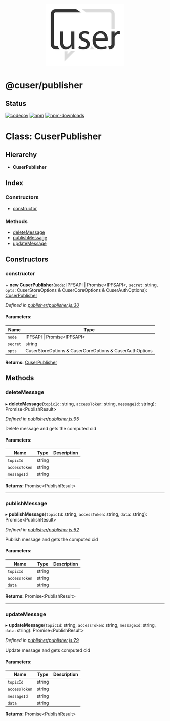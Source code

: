 <p align="center">
  <a href="./"><img width="250" src="https://raw.githubusercontent.com/rubeniskov/cuser/master/docs/logo.svg" alt="cuser logo" /></a>
</p>

# @cuser/publisher

## Status
[![codecov](https://codecov.io/gh/rubeniskov/cuser/branch/master/graph/badge.svg?flag=publisher)](https://codecov.io/gh/rubeniskov/cuser)
[![npm](https://img.shields.io/npm/v/@cuser/publisher.svg)](https://www.npmjs.com/package/@cuser/publisher)
[![npm-downloads](https://img.shields.io/npm/dw/@cuser/publisher)](https://www.npmjs.com/package/@cuser/publisher)
# Class: CuserPublisher

## Hierarchy

* **CuserPublisher**

## Index

### Constructors

* [constructor](cuserpublisher.md#constructor)

### Methods

* [deleteMessage](cuserpublisher.md#deletemessage)
* [publishMessage](cuserpublisher.md#publishmessage)
* [updateMessage](cuserpublisher.md#updatemessage)

## Constructors

### constructor

\+ **new CuserPublisher**(`node`: IPFSAPI \| Promise\<IPFSAPI>, `secret`: string, `opts`: CuserStoreOptions & CuserCoreOptions & CuserAuthOptions): [CuserPublisher](cuserpublisher.md)

*Defined in [publisher/publisher.js:30](https://github.com/rubeniskov/cuser/blob/730a1b1/packages/publisher/publisher.js#L30)*

#### Parameters:

Name | Type |
------ | ------ |
`node` | IPFSAPI \| Promise\<IPFSAPI> |
`secret` | string |
`opts` | CuserStoreOptions & CuserCoreOptions & CuserAuthOptions |

**Returns:** [CuserPublisher](cuserpublisher.md)

## Methods

### deleteMessage

▸ **deleteMessage**(`topicId`: string, `accessToken`: string, `messageId`: string): Promise\<PublishResult>

*Defined in [publisher/publisher.js:95](https://github.com/rubeniskov/cuser/blob/730a1b1/packages/publisher/publisher.js#L95)*

Delete message and gets the computed cid

#### Parameters:

Name | Type | Description |
------ | ------ | ------ |
`topicId` | string |  |
`accessToken` | string |  |
`messageId` | string |   |

**Returns:** Promise\<PublishResult>

___

### publishMessage

▸ **publishMessage**(`topicId`: string, `accessToken`: string, `data`: string): Promise\<PublishResult>

*Defined in [publisher/publisher.js:62](https://github.com/rubeniskov/cuser/blob/730a1b1/packages/publisher/publisher.js#L62)*

Publish message and gets the computed cid

#### Parameters:

Name | Type | Description |
------ | ------ | ------ |
`topicId` | string |  |
`accessToken` | string |  |
`data` | string |   |

**Returns:** Promise\<PublishResult>

___

### updateMessage

▸ **updateMessage**(`topicId`: string, `accessToken`: string, `messageId`: string, `data`: string): Promise\<PublishResult>

*Defined in [publisher/publisher.js:79](https://github.com/rubeniskov/cuser/blob/730a1b1/packages/publisher/publisher.js#L79)*

Update message and gets computed cid

#### Parameters:

Name | Type | Description |
------ | ------ | ------ |
`topicId` | string |  |
`accessToken` | string |  |
`messageId` | string |  |
`data` | string |   |

**Returns:** Promise\<PublishResult>
